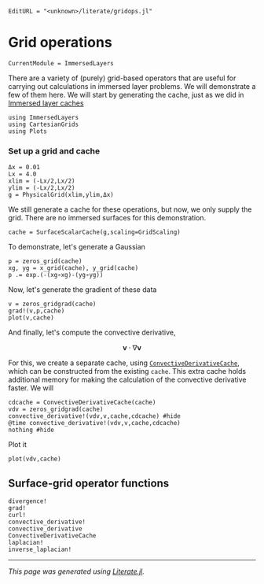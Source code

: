 ```@meta
EditURL = "<unknown>/literate/gridops.jl"
```

# Grid operations

```@meta
CurrentModule = ImmersedLayers
```

There are a variety of (purely) grid-based operators that are useful for carrying
out calculations in immersed layer problems. We will demonstrate a few of them
here.
We will start by generating the cache, just as we did in [Immersed layer caches](@ref)

````@example gridops
using ImmersedLayers
using CartesianGrids
using Plots
````

### Set up a grid and cache

````@example gridops
Δx = 0.01
Lx = 4.0
xlim = (-Lx/2,Lx/2)
ylim = (-Lx/2,Lx/2)
g = PhysicalGrid(xlim,ylim,Δx)
````

We still generate a cache for these operations, but
now, we only supply the grid. There are no immersed surfaces
for this demonstration.

````@example gridops
cache = SurfaceScalarCache(g,scaling=GridScaling)
````

To demonstrate, let's generate a Gaussian

````@example gridops
p = zeros_grid(cache)
xg, yg = x_grid(cache), y_grid(cache)
p .= exp.(-(xg∘xg)-(yg∘yg))
````

Now, let's generate the gradient of these data

````@example gridops
v = zeros_gridgrad(cache)
grad!(v,p,cache)
plot(v,cache)
````

And finally, let's compute the convective derivative,

$$\mathbf{v}\cdot\nabla\mathbf{v}$$

For this, we create a separate cache, using [`ConvectiveDerivativeCache`](@ref), which
can be constructed from the existing `cache`. This extra cache holds additional
memory for making the calculation of the convective derivative faster. We will

````@example gridops
cdcache = ConvectiveDerivativeCache(cache)
vdv = zeros_gridgrad(cache)
convective_derivative!(vdv,v,cache,cdcache) #hide
@time convective_derivative!(vdv,v,cache,cdcache)
nothing #hide
````

Plot it

````@example gridops
plot(vdv,cache)
````

## Surface-grid operator functions
```@docs
divergence!
grad!
curl!
convective_derivative!
convective_derivative
ConvectiveDerivativeCache
laplacian!
inverse_laplacian!
```

---

*This page was generated using [Literate.jl](https://github.com/fredrikekre/Literate.jl).*

